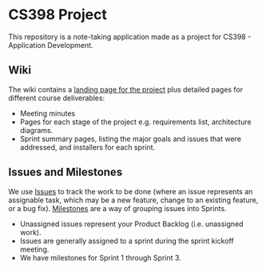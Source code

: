 # CS398 Project

This repository is a note-taking application made as a project for CS398 - Application Development.

## Wiki

The wiki contains a [landing page for the project](https://git.uwaterloo.ca/i4chung/cs398-project/-/wikis/home) plus detailed pages for different course deliverables:

* Meeting minutes
* Pages for each stage of the project e.g. requirements list, architecture diagrams.
* Sprint summary pages, listing the major goals and issues that were addressed, and installers for each sprint.

## Issues and Milestones

We use [Issues](https://git.uwaterloo.ca/i4chung/cs398-project/-/issues) to track the work to be done (where an issue represents an assignable task, which may be a new feature, change to an existing feature, or a bug fix). [Milestones](https://git.uwaterloo.ca/i4chung/cs398-project/-/milestones) are a way of grouping issues into Sprints.

* Unassigned issues represent your Product Backlog (i.e. unassigned work).
* Issues are generally assigned to a sprint during the sprint kickoff meeting. 
* We have milestones for Sprint 1 through Sprint 3.
